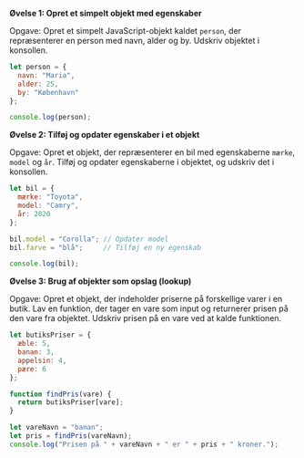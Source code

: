 **Øvelse 1: Opret et simpelt objekt med egenskaber**

Opgave: Opret et simpelt JavaScript-objekt kaldet `person`, der repræsenterer en person med navn, alder og by. Udskriv objektet i konsollen.

```javascript
let person = {
  navn: "Maria",
  alder: 25,
  by: "København"
};

console.log(person);
```

**Øvelse 2: Tilføj og opdater egenskaber i et objekt**

Opgave: Opret et objekt, der repræsenterer en bil med egenskaberne `mærke`, `model` og `år`. Tilføj og opdater egenskaberne i objektet, og udskriv det i konsollen.

```javascript
let bil = {
  mærke: "Toyota",
  model: "Camry",
  år: 2020
};

bil.model = "Corolla"; // Opdater model
bil.farve = "blå";     // Tilføj en ny egenskab

console.log(bil);
```

**Øvelse 3: Brug af objekter som opslag (lookup)**

Opgave: Opret et objekt, der indeholder priserne på forskellige varer i en butik. Lav en funktion, der tager en vare som input og returnerer prisen på den vare fra objektet. Udskriv prisen på en vare ved at kalde funktionen.

```javascript
let butiksPriser = {
  æble: 5,
  banan: 3,
  appelsin: 4,
  pære: 6
};

function findPris(vare) {
  return butiksPriser[vare];
}

let vareNavn = "banan";
let pris = findPris(vareNavn);
console.log("Prisen på " + vareNavn + " er " + pris + " kroner.");
```